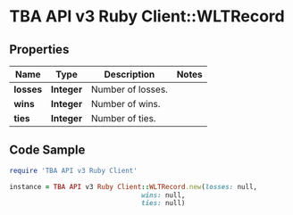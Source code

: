 # TBA API v3 Ruby Client::WLTRecord

## Properties

Name | Type | Description | Notes
------------ | ------------- | ------------- | -------------
**losses** | **Integer** | Number of losses. | 
**wins** | **Integer** | Number of wins. | 
**ties** | **Integer** | Number of ties. | 

## Code Sample

```ruby
require 'TBA API v3 Ruby Client'

instance = TBA API v3 Ruby Client::WLTRecord.new(losses: null,
                                 wins: null,
                                 ties: null)
```


